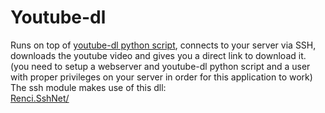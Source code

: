 Youtube-dl
==========
Runs on top of <a href="https://github.com/rg3/youtube-dl">youtube-dl python script</a>, connects to your server via SSH, 
downloads the youtube video and gives you a direct link to download it.
(you need to setup a webserver and youtube-dl python script and a user with proper 
privileges on your server in order for this application to work)
<br>
The ssh module makes use of this dll:
<br><a href="http://sshnet.codeplex.com/">Renci.SshNet/</a>
